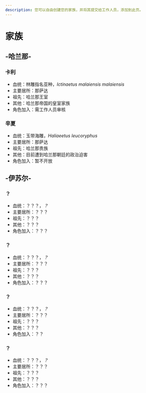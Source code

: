 ```yaml
---
description: 您可以自由创建您的家族，并将其提交给工作人员，添加到此页。
---
```


# 家族

## -哈兰那-

### 卡利

* 血统：林雕指名亚种，_Ictinaetus malaiensis malaiensis_
* 主要居所：那萨达
* 祖先：哈兰那王室
* 其他：哈兰那帝国的皇室家族
* 角色加入：需工作人员审核



### 辛夏

* 血统：玉带海雕，_Haliaeetus leucoryphus_
* 主要居所：那萨达
* 祖先：哈兰那贵族
* 其他：目前遭到哈兰那朝廷的政治迫害
* 角色加入：暂不开放



## -伊苏尔-

### ？

* 血统：？？？，_？_
* 主要居所：？？？
* 祖先：？？？
* 其他：？？？
* 角色加入：？？？



### ？

* 血统：？？？，_？_
* 主要居所：？？？
* 祖先：？？？
* 其他：？？？
* 角色加入：？？？



### ？

* 血统：？？？，_？_
* 主要居所：？？？
* 祖先：？？？
* 其他：？？？
* 角色加入：？？



### ？

* 血统：？？？，_？_
* 主要居所：？？？
* 祖先：？？？
* 其他：？？？
* 角色加入：？？？

